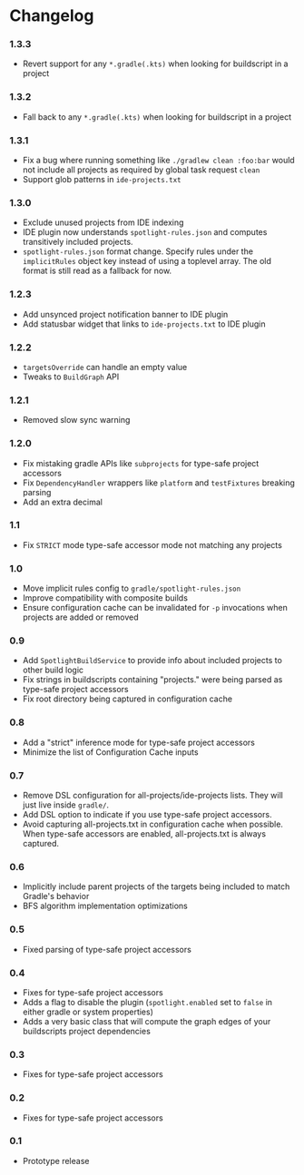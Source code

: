 # Changelog

### 1.3.3
* Revert support for any `*.gradle(.kts)` when looking for buildscript in a project

### 1.3.2
* Fall back to any `*.gradle(.kts)` when looking for buildscript in a project

### 1.3.1
* Fix a bug where running something like `./gradlew clean :foo:bar` would not include all projects as required by global task request `clean`
* Support glob patterns in `ide-projects.txt`

### 1.3.0
* Exclude unused projects from IDE indexing
* IDE plugin now understands `spotlight-rules.json` and computes transitively included projects.
* `spotlight-rules.json` format change. Specify rules under the `implicitRules` object key instead of using a toplevel array. The old format is still read as a fallback for now.

### 1.2.3
* Add unsynced project notification banner to IDE plugin
* Add statusbar widget that links to `ide-projects.txt` to IDE plugin

### 1.2.2
* `targetsOverride` can handle an empty value
* Tweaks to `BuildGraph` API

### 1.2.1
* Removed slow sync warning

### 1.2.0
* Fix mistaking gradle APIs like `subprojects` for type-safe project accessors
* Fix `DependencyHandler` wrappers like `platform` and `testFixtures` breaking parsing
* Add an extra decimal

### 1.1
* Fix `STRICT` mode type-safe accessor mode not matching any projects

### 1.0
* Move implicit rules config to `gradle/spotlight-rules.json`
* Improve compatibility with composite builds
* Ensure configuration cache can be invalidated for `-p` invocations when projects are added or removed

### 0.9
* Add `SpotlightBuildService` to provide info about included projects to other build logic
* Fix strings in buildscripts containing "projects." were being parsed as type-safe project accessors
* Fix root directory being captured in configuration cache

### 0.8
* Add a "strict" inference mode for type-safe project accessors
* Minimize the list of Configuration Cache inputs

### 0.7
* Remove DSL configuration for all-projects/ide-projects lists. They will just live inside `gradle/`.
* Add DSL option to indicate if you use type-safe project accessors.
* Avoid capturing all-projects.txt in configuration cache when possible. When type-safe accessors are enabled, all-projects.txt is always captured.

### 0.6
* Implicitly include parent projects of the targets being included to match Gradle's behavior
* BFS algorithm implementation optimizations

### 0.5
* Fixed parsing of type-safe project accessors

### 0.4
* Fixes for type-safe project accessors
* Adds a flag to disable the plugin (`spotlight.enabled` set to `false` in either gradle or system properties)
* Adds a very basic class that will compute the graph edges of your buildscripts project dependencies

### 0.3
* Fixes for type-safe project accessors

### 0.2
* Fixes for type-safe project accessors

### 0.1
* Prototype release